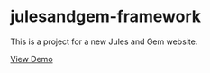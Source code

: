 # julesandgem-framework
This is a project for a new Jules and Gem website.

[View Demo](https://amysy07.github.io/julesandgem/)
